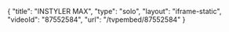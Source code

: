 {
    "title": "INSTYLER MAX",
    "type": "solo",
    "layout": "iframe-static",
    "videoId": "87552584",
    "url": "\/tvpembed\/87552584"
}
